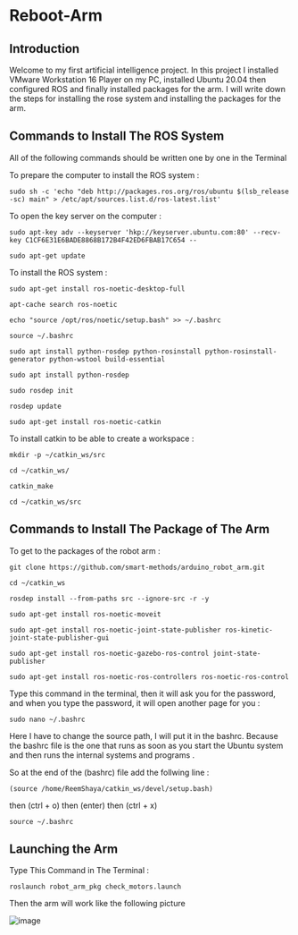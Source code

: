 # Reboot-Arm 


## Introduction

Welcome to my first artificial intelligence project. In this project I installed VMware Workstation 16 Player on my PC, installed Ubuntu 20.04 then configured ROS and finally installed packages for the arm. I will write down the steps for installing the rose system and installing the packages for the arm.



## Commands to Install The ROS System


All of the following commands should be written one by one in the Terminal


To prepare the computer to install the ROS system :

```sudo sh -c 'echo "deb http://packages.ros.org/ros/ubuntu $(lsb_release -sc) main" > /etc/apt/sources.list.d/ros-latest.list' ```


To open the key server on the computer :


```sudo apt-key adv --keyserver 'hkp://keyserver.ubuntu.com:80' --recv-key C1CF6E31E6BADE8868B172B4F42ED6FBAB17C654 -- ``` 

```sudo apt-get update```


To install the ROS system :

```sudo apt-get install ros-noetic-desktop-full```

```apt-cache search ros-noetic```

```echo "source /opt/ros/noetic/setup.bash" >> ~/.bashrc```

```source ~/.bashrc```

```sudo apt install python-rosdep python-rosinstall python-rosinstall-generator python-wstool build-essential```

```sudo apt install python-rosdep```

```sudo rosdep init```

```rosdep update```

```sudo apt-get install ros-noetic-catkin```

To install catkin to be able to create a workspace :

```mkdir -p ~/catkin_ws/src```

```cd ~/catkin_ws/```

```catkin_make```

```cd ~/catkin_ws/src```



## Commands to Install The Package of The Arm


To get to the packages of the robot arm :

```git clone https://github.com/smart-methods/arduino_robot_arm.git``` 

```cd ~/catkin_ws```

```rosdep install --from-paths src --ignore-src -r -y```

```sudo apt-get install ros-noetic-moveit```

```sudo apt-get install ros-noetic-joint-state-publisher ros-kinetic-joint-state-publisher-gui```

```sudo apt-get install ros-noetic-gazebo-ros-control joint-state-publisher```

```sudo apt-get install ros-noetic-ros-controllers ros-noetic-ros-control```

Type this command in the terminal, then it will ask you for the password, and when you type the password, it will open another page for you :

```sudo nano ~/.bashrc```


Here I have to change the source path, I will put it in the bashrc. Because the bashrc file is the one that runs as soon as you start the Ubuntu system and then runs the internal systems and programs .

So at the end of the (bashrc) file add the follwing line :

```(source /home/ReemShaya/catkin_ws/devel/setup.bash)```

then (ctrl + o) then (enter) then (ctrl + x)

```source ~/.bashrc```



## Launching the Arm

Type This Command in The Terminal :

`
roslaunch robot_arm_pkg check_motors.launch
`

Then the arm will work like the following picture

![image](https://user-images.githubusercontent.com/85775606/123556569-992e1d80-d794-11eb-89e5-2d8c643db191.png)


